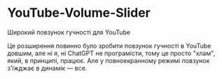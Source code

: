 # YouTube-Volume-Slider
Широкий повзунок гучності для YouTube

Це розширення повинно було зробити повзунок гучності в YouTube довшим, але ні я, ні ChatGPT не програмісти, тому це просто "хлам", який, в принципі, працює. Але у повноекранному режимі повзунок з'їжджає в динамік — все.
